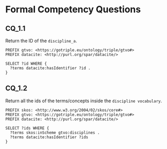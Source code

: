 # Formal Competency Questions

## CQ_1.1
Return the ID of the `discipline_a`.

```
PREFIX gtvo: <https://gotriple.eu/ontology/triple/gtvo#>
PREFIX datacite: <http://purl.org/spar/datacite/>

SELECT ?id WHERE {
  ?terms datacite:hasIdentifier ?id .
}
```

## CQ_1.2
Return all the ids of the terms/concepts inside the `discipline vocabulary`.

```
PREFIX skos: <http://www.w3.org/2004/02/skos/core#>
PREFIX gtvo: <https://gotriple.eu/ontology/triple/gtvo#>
PREFIX datacite: <http://purl.org/spar/datacite/>

SELECT ?ids WHERE {
  ?terms skos:inScheme gtvo:disciplines .
  ?terms datacite:hasIdentifier ?ids
}
```
